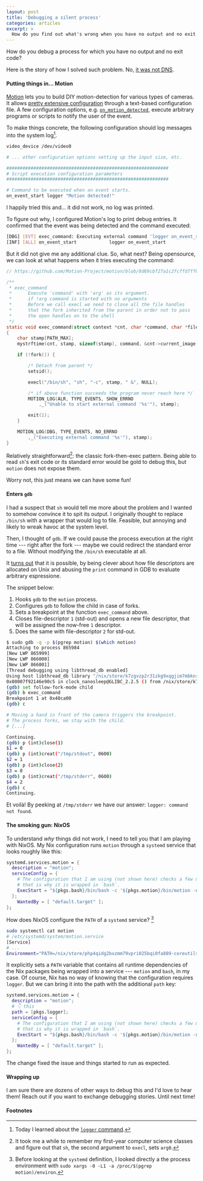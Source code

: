 ```yaml
---
layout: post
title: 'Debugging a silent process'
categories: articles
excerpt: >
  How do you find out what's wrong when you have no output and no exit code?
---
```


How do you debug a process for which you have no output and no exit code?

Here is the story of how I solved such problem. No, [it was not DNS][0].

#### Putting things in... Motion

[Motion][1] lets you to build DIY motion-detection for various types of cameras.
It allows [pretty extensive configuration][2] through a text-based configuration
file. A few configuration options, e.g. [`on_motion_detected`][3], execute
arbitrary programs or scripts to notify the user of the event.

To make things concrete, the following configuration should log messages into the
system log[^logger].

```bash
video_device /dev/video0

# ... other configuration options setting up the input size, etc.

############################################################
# Script execution configuration parameters
############################################################

# Command to be executed when an event starts.
on_event_start logger "Motion detected!"
```

I happily tried this and... it did not work, no log was printed.

To figure out why, I configured Motion's log to print debug entries. It
confirmed that the event was being detected and the command executed:

```bash
[DBG] [EVT] exec_command: Executing external command 'logger on_event_start'
[INF] [ALL] on_event_start            logger on_event_start
```

But it did not give me any additional clue. So, what next? Being opensource, we
can look at what happens when it tries executing the command:

```c
// https://github.com/Motion-Project/motion/blob/8d69cbf27a1c2fcffd7ff0f5558f3e7de277b8d1/src/event.c#L75

/**
 * exec_command
 *      Execute 'command' with 'arg' as its argument.
 *      if !arg command is started with no arguments
 *      Before we call execl we need to close all the file handles
 *      that the fork inherited from the parent in order not to pass
 *      the open handles on to the shell
 */
static void exec_command(struct context *cnt, char *command, char *filename, int filetype)
{
    char stamp[PATH_MAX];
    mystrftime(cnt, stamp, sizeof(stamp), command, &cnt->current_image->timestamp_tv, filename, filetype);

    if (!fork()) {

        /* Detach from parent */
        setsid();

        execl("/bin/sh", "sh", "-c", stamp, " &", NULL);

        /* if above function succeeds the program never reach here */
        MOTION_LOG(ALR, TYPE_EVENTS, SHOW_ERRNO
            ,_("Unable to start external command '%s'"), stamp);

        exit(1);
    }

    MOTION_LOG(DBG, TYPE_EVENTS, NO_ERRNO
        ,_("Executing external command '%s'"), stamp);
}
```

Relatively straightforward[^arg0]: the classic fork-then-exec pattern. Being
able to read `sh`'s exit code or its standard error would be gold to debug this,
but `motion` does not expose them.

Worry not, this just means we can have some fun!

#### Enters `gdb`

I had a suspect that `sh` would tell me more about the problem and I wanted to
somehow convince it to spit its output. I originally thought to replace `/bin/sh`
with a wrapper that would log to file. Feasible, but annoying and likely to
wreak havoc at the system level.

Then, I thought of `gdb`. If we could pause the process execution at the right
time --- right after the fork --- maybe we could redirect the standard error to
a file. Without modifying the `/bin/sh` executable at all.

It [turns out][4] that it is possible, by being clever about how file
descriptors are allocated on Unix and abusing the `print` command in GDB to
evaluate arbitrary espressione.

The snippet below:

1. Hooks `gdb` to the `motion` process.
1. Configures `gdb` to follow the child in case of forks.
1. Sets a breakpoint at the function `exec_command` above.
1. Closes file-descriptor `1` (std-out) and opens a new file descriptor, that
   will be assigned the now-free `1` descriptor.
1. Does the same with file-descriptor `2` for std-out.

```bash
$ sudo gdb -q -p $(pgrep motion) $(which notion)
Attaching to process 865984
[New LWP 865999]
[New LWP 866000]
[New LWP 866001]
[Thread debugging using libthread_db enabled]
Using host libthread_db library "/nix/store/k7zgvzp2r31zkg9xqgjim7mbknryv6bs-glibc-2.39-52/lib/libthread_db.so.1".
0x00007f92146e90c5 in clock_nanosleep@GLIBC_2.2.5 () from /nix/store/k7zgvzp2r31zkg9xqgjim7mbknryv6bs-glibc-2.39-52/lib/libc.so.6
(gdb) set follow-fork-mode child
(gdb) b exec_command
Breakpoint 1 at 0x40ca00
(gdb) c

# Moving a hand in front of the camera triggers the breakpoint.
# The process forks, we stay with the child.
# [...]

Continuing.
(gdb) p (int)close(1)
$1 = 0
(gdb) p (int)creat("/tmp/stdout", 0600)
$2 = 1
(gdb) p (int)close(2)
$3 = 0
(gdb) p (int)creat("/tmp/stderr", 0600)
$4 = 2
(gdb) c
Continuing.
```

Et voilà! By peeking at `/tmp/stderr` we have our answer: `logger: command not found`.

#### The smoking gun: NixOS

To understand _why_ things did not work, I need to tell you that I am playing
with NixOS. My Nix configuration runs `motion` through a `systemd` service that
looks roughly like this:

```nix
systemd.services.motion = {
  description = "motion";
  serviceConfig = {
    # The configuration that I am using (not shown here) checks a few more things,
    # that is why it is wrapped in `bash`.
    ExecStart = "${pkgs.bash}/bin/bash -c '${pkgs.motion}/bin/motion -n -c /etc/motion/motion.conf'";
  };
    WantedBy = [ "default.target" ];
};
```

How does NixOS configure the `PATH` of a `systemd` service? [^PATH]

```bash
sudo systemctl cat motion
# /etc/systemd/system/motion.service
[Service]
# ...
Environment="PATH=/nix/store/php4qidg2bxzmm79vpri025bqi0fa889-coreutils-9.5/bin:/nix/store/jjcsr5gs4qanf7ln5c6wgcq4sn75a978-findutils-4.9.0/bin:/nix/store/28gpmx3z6ss3znd7fhmrzmvk3x5lnfbk-gnugrep-3.11/bin:/nix/store/5zjms21vpxlk>
```

It explicitly sets a `PATH` variable that contains all runtime dependencies of
the Nix packages being wrapped into a service --- `motion` and `bash`, in my
case. Of course, Nix has no way of knowing that the configuration requires
`logger`. But we can bring it into the path with the additional `path`
key:

```nix
systemd.services.motion = {
  description = "motion";
  # 👇 this
  path = [pkgs.logger];
  serviceConfig = {
    # The configuration that I am using (not shown here) checks a few more things,
    # that is why it is wrapped in `bash`.
    ExecStart = "${pkgs.bash}/bin/bash -c '${pkgs.motion}/bin/motion -n -c /etc/motion/motion.conf'";
  };
    WantedBy = [ "default.target" ];
};
```

The change fixed the issue and things started to run as expected.

#### Wrapping up

I am sure there are dozens of other ways to debug this and I'd love to hear
them! Reach out if you want to exchange debugging stories. Until next time!

[^logger]:
    Today I learned about the [`logger`
    command](https://man7.org/linux/man-pages/man1/logger.1.html).

[^arg0]:
    It took me a while to remember my first-year computer science classes
    and figure out that `sh`, the second argument to `execl`, sets `arg0`.

[^PATH]:
    Before looking at the `systemd` definition, I looked directly a the
    process environment with `sudo xargs -0 -L1 -a /proc/$(pgrep motion)/environ`.

#### Footnotes

[0]: https://isitdns.com
[1]: https://motion-project.github.io
[2]: https://motion-project.github.io/motion_config.html
[3]: https://motion-project.github.io/motion_config.html#on_motion_detected
[4]: https://stackoverflow.com/questions/1323956/how-to-redirect-output-of-an-already-running-process
